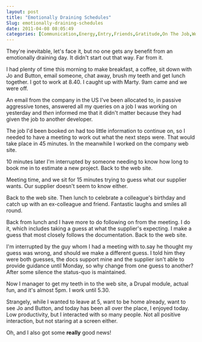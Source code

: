 ```yaml
---
layout: post
title: "Emotionally Draining Schedules"
Slug: emotionally-draining-schedules
date: 2011-04-08 08:05:49
categories: [Communication,Energy,Entry,Friends,Gratitude,On The Job,Work]
---
```

They're inevitable, let's face it, but no one gets any benefit from an emotionally draining day. It didn't start out that way. Far from it.

I had plenty of time this morning to make breakfast, a coffee, sit down with Jo and Button, email someone, chat away, brush my teeth and get lunch together. I got to work at 8.40. I caught up with Marty. 9am came and we were off.

An email from the company in the US I've been allocated to, in passive aggressive tones, answered all my queries on a job I was working on yesterday and _then_ informed me that it didn't matter because they had given the job to another developer.

The job I'd been booked on had too little information to continue on, so I needed to have a meeting to work out what the next steps were. That would take place in 45 minutes. In the meanwhile I worked on the company web site.

10 minutes later I'm interrupted by someone needing to know how long to book me in to estimate a new project. Back to the web site.

Meeting time, and we sit for 15 minutes trying to guess what our supplier wants. Our supplier doesn't seem to know either.

Back to the web site. Then lunch to celebrate a colleague's birthday and catch up with an ex-colleague and friend. Fantastic laughs and smiles all round.

Back from lunch and I have more to do following on from the meeting. I do it, which includes taking a guess at what the supplier's expecting. I make a guess that most closely follows the documentation. Back to the web site.

I'm interrupted by the guy whom I had a meeting with to.say he thought my guess was wrong, and should we make a different guess. I told him they were both guesses, the docs support mine and the supplier isn't able to provide guidance until Monday, so why change from one guess to another? After some silence the status-quo is maintained.

Now I manager to get my teeth in to the web site, a Drupal module, actual fun, and it's almost 5pm. I work until 5.30.

Strangely, while I wanted to leave at 5, want to be home already, want to see Jo and Button, and today has been all over the place, I enjoyed today. Low productivity, but I interacted with so many people. Not all positive interaction, but not staring at a screen either.

Oh, and I also got some **really** good news!
